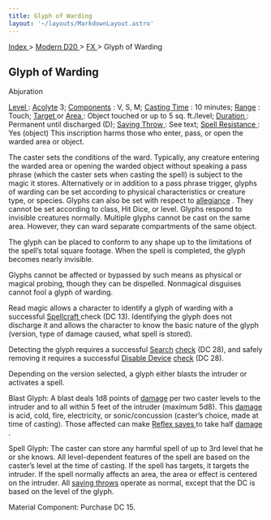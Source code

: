 ```yaml
---
title: Glyph of Warding
layout: '~/layouts/MarkdownLayout.astro'
---
```


[ Index ](/) > [ Modern D20 ](/modern.d20.srd) > [ FX ](/modern.d20.srd/fx) > Glyph of Warding

##  Glyph of Warding

Abjuration

[ Level ](/modern.d20.srd/fx/level) : [ Acolyte](/modern.d20.srd/classes/advanced/acolyte) 3; [ Components](/modern.d20.srd/fx/components) : V, S, M; [ Casting Time](/modern.d20.srd/fx/casting.time) : 10 minutes; [ Range](/modern.d20.srd/fx/range) : Touch; [ Target ](/modern.d20.srd/fx/target) or
[ Area ](/modern.d20.srd/fx/area) : Object touched or up to 5 sq. ft./level; [Duration ](/modern.d20.srd/fx/duration) : Permanent until discharged (D); [Saving Throw ](/modern.d20.srd/basics/saving.throws) : See text; [ Spell Resistance ](/modern.d20.srd/special.abilities/spell.resistance) : Yes
(object) This inscription harms those who enter, pass, or open the warded area
or object.

The caster sets the conditions of the ward. Typically, any creature entering
the warded area or opening the warded object without speaking a pass phrase
(which the caster sets when casting the spell) is subject to the magic it
stores. Alternatively or in addition to a pass phrase trigger, glyphs of
warding can be set according to physical characteristics or creature type, or
species. Glyphs can also be set with respect to [ allegiance](/modern.d20.srd/basics/allegiances) . They cannot be set according to class,
Hit Dice, or level. Glyphs respond to invisible creatures normally. Multiple
glyphs cannot be cast on the same area. However, they can ward separate
compartments of the same object.

The glyph can be placed to conform to any shape up to the limitations of the
spell’s total square footage. When the spell is completed, the glyph becomes
nearly invisible.

Glyphs cannot be affected or bypassed by such means as physical or magical
probing, though they can be dispelled. Nonmagical disguises cannot fool a
glyph of warding.

Read magic allows a character to identify a glyph of warding with a successful
[ Spellcraft ](/modern.d20.srd/classes/advanced/mage) check (DC 13).
Identifying the glyph does not discharge it and allows the character to know
the basic nature of the glyph (version, type of damage caused, what spell is
stored).

Detecting the glyph requires a successful [ Search](/modern.d20.srd/skills/search) [ check](/modern.d20.srd/skills/skill.basics.php#skill) (DC 28), and safely removing
it requires a successful [ Disable Device](/modern.d20.srd/skills/disable.device) [ check](/modern.d20.srd/skills/skill.basics.php#skill) (DC 28).

Depending on the version selected, a glyph either blasts the intruder or
activates a spell.

Blast Glyph: A blast deals 1d8 points of [ damage](/modern.d20.srd/combat/damage) per two caster levels to the intruder and to
all within 5 feet of the intruder (maximum 5d8). This [ damage](/modern.d20.srd/combat/damage) is acid, cold, fire, electricity, or
sonic/concussion (caster’s choice, made at time of casting). Those affected
can make [ Reflex saves ](/modern.d20.srd/basics/saving.throws) to take half [damage ](/modern.d20.srd/combat/damage) .

Spell Glyph: The caster can store any harmful spell of up to 3rd level that he
or she knows. All level-dependent features of the spell are based on the
caster’s level at the time of casting. If the spell has targets, it targets
the intruder. If the spell normally affects an area, the area or effect is
centered on the intruder. All [ saving throws](/modern.d20.srd/basics/saving.throws) operate as normal, except that the DC
is based on the level of the glyph.

Material Component: Purchase DC 15.


